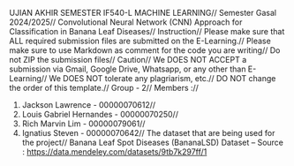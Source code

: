 UJIAN AKHIR SEMESTER IF540-L MACHINE LEARNING//
Semester Gasal 2024/2025//
Convolutional Neural Network (CNN) Approach for Classification in Banana Leaf Diseases//
Instruction//
Please make sure that ALL required submission files are submitted on the E-Learning.//
Please make sure to use Markdown as comment for the code you are writing//
Do not ZIP the submission files//
Caution//
We DOES NOT ACCEPT a submission via Gmail, Google Drive, Whatsapp, or any other than E-Learning//
We DOES NOT tolerate any plagriarism, etc.//
DO NOT change the order of this template.//
Group - 2//
Members ://
1. Jackson Lawrence - 00000070612//
2. Louis Gabriel Hernandes - 00000070250//
3. Rich Marvin Lim - 00000079061//
4. Ignatius Steven - 00000070642//
The dataset that are being used for the project//
Banana Leaf Spot Diseases (BananaLSD) Dataset – Source : https://data.mendeley.com/datasets/9tb7k297ff/1
